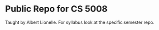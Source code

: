 # Public Repo for CS 5008

Taught by Albert Lionelle. For syllabus look at the specific semester repo. 